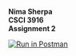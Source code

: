 **Nima Sherpa \
CSCI 3916\
Assignment 2**

[![Run in Postman](https://run.pstmn.io/button.svg)](https://god.postman.co/run-collection/582cc03a4737d6fe20d4?action=collection%2Fimport)
